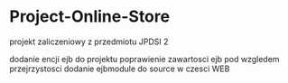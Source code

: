 # Project-Online-Store
projekt zaliczeniowy z przedmiotu JPDSI 2

dodanie encji ejb do projektu
poprawienie zawartosci ejb pod wzgledem przejrzystosci
dodanie ejbmodule do source w czesci WEB
